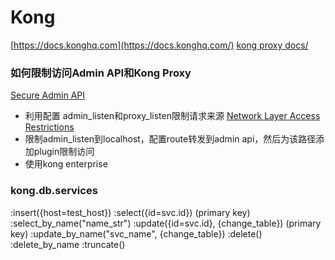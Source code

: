 # Kong

[https://docs.konghq.com](https://docs.konghq.com/)
[kong proxy docs/](https://git.102no.com/2019/06/12/kong-proxy-docs/)

### 如何限制访问Admin API和Kong Proxy
[Secure Admin API](https://docs.konghq.com/1.3.x/secure-admin-api/)
- 利用配置 admin_listen和proxy_listen限制请求来源
[Network Layer Access Restrictions](https://docs.konghq.com/1.3.x/secure-admin-api/#network-layer-access-restrictions)
- 限制admin_listen到localhost，配置route转发到admin api，然后为该路径添加plugin限制访问
- 使用kong enterprise

### kong.db.services
:insert({host=test_host})
:select({id=svc.id}) (primary key)
:select_by_name("name_str")
:update({id=svc.id}, {change_table}) (primary key)
:update_by_name("svc_name", {change_table})
:delete()
:delete_by_name
:truncate()


<!--stackedit_data:
eyJoaXN0b3J5IjpbLTE2NDIzNTYzMTYsMTc4ODg1NDI2MiwtMT
U1Nzk4MDM5NSwtMTQ0ODM0MTE1NCwtOTM2MDU1NzQzLDczMDk5
ODExNl19
-->